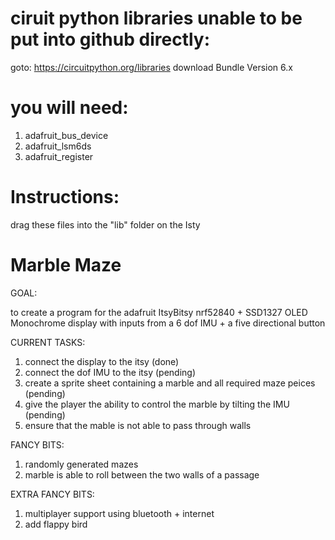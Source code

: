 # ciruit python libraries unable to be put into github directly:
goto: https://circuitpython.org/libraries
download Bundle Version 6.x

# you will need:
1. adafruit_bus_device
2. adafruit_lsm6ds
3. adafruit_register

# Instructions:
drag these files into the "lib" folder on the Isty

# Marble Maze

GOAL:

to create a program for the adafruit ItsyBitsy nrf52840 + SSD1327 OLED Monochrome display with inputs from a 6 dof IMU + a five directional button

CURRENT TASKS:
1. connect the display to the itsy (done)
2. connect the dof IMU to the itsy (pending)
3. create a sprite sheet containing a marble and all required maze peices (pending)
4. give the player the ability to control the marble by tilting the IMU (pending)
5. ensure that the mable is not able to pass through walls

FANCY BITS:
1. randomly generated mazes
2. marble is able to roll between the two walls of a passage

EXTRA FANCY BITS:
1. multiplayer support using bluetooth + internet
2. add flappy bird
